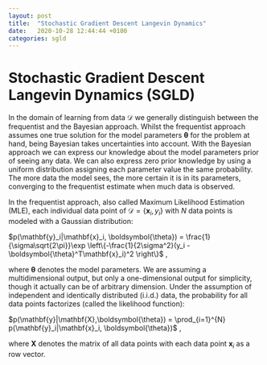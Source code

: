 ```yaml
---
layout: post
title:  "Stochastic Gradient Descent Langevin Dynamics"
date:   2020-10-28 12:44:44 +0100
categories: sgld
---
```

# Stochastic Gradient Descent Langevin Dynamics (SGLD)

In the domain of learning from data $\mathcal{D}$ we generally distinguish between the frequentist and the Bayesian approach. Whilst the frequentist approach assumes one true solution for the model parameters $\boldsymbol{\theta}$ for the problem at hand, being Bayesian takes uncertainties into account. With the Bayesian approach we can express our knowledge about the model parameters prior of seeing any data. We can also express zero prior knowledge by using a uniform distribution assigning each parameter value the same probability. The more data the model sees, the more certain it is in its parameters, converging to the frequentist estimate when much data is observed.

In the frequentist approach, also called Maximum Likelihood Estimation (MLE), each individual data point of $\mathcal{D}=\{\mathbf{x}_i,y_i\}$ with $N$ data points is modeled with a Gaussian distribution:

$p(\mathbf{y}_i|\mathbf{x}_i, \boldsymbol{\theta}) = \frac{1}{\sigma\sqrt{2\pi}}\exp \left\{-\frac{1}{2\sigma^2}(y_i -\boldsymbol{\theta}^T\mathbf{x}_i)^2 \right\}$ ,

where $\boldsymbol{\theta}$ denotes the model parameters. We are assuming a multidimensional output, but only a one-dimensional output for simplicity, though it actually can be of arbitrary dimension. Under the assumption of independent and identically distributed (i.i.d.) data, the probability for all data points factorizes (called the likelihood function):

$p(\mathbf{y}|\mathbf{X},\boldsymbol{\theta}) = \prod_{i=1}^{N} p(\mathbf{y}_i|\mathbf{x}_i, \boldsymbol{\theta})$ ,

where $\mathbf{X}$ denotes the matrix of all data points with each data point $\mathbf{x}_i$ as a row vector.


```python

```
